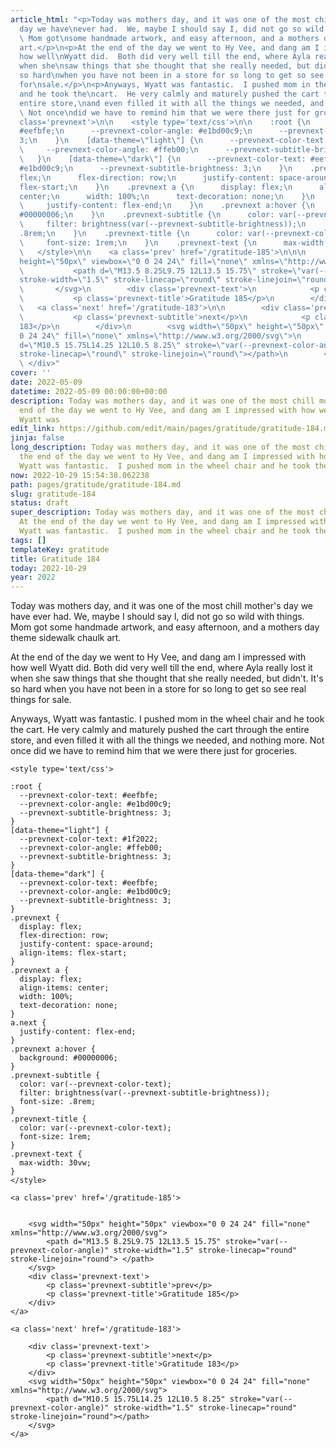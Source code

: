 ```yaml
---
article_html: "<p>Today was mothers day, and it was one of the most chill mother's
  day we have\never had.  We, maybe I should say I, did not go so wild with things.
  \ Mom got\nsome handmade artwork, and easy afternoon, and a mothers day theme sidewalk\nchaulk
  art.</p>\n<p>At the end of the day we went to Hy Vee, and dang am I impressed with
  how well\nWyatt did.  Both did very well till the end, where Ayla really lost it
  when she\nsaw things that she thought that she really needed, but didn't.  It's
  so hard\nwhen you have not been in a store for so long to get so see real things
  for\nsale.</p>\n<p>Anyways, Wyatt was fantastic.  I pushed mom in the wheel chair
  and he took the\ncart.  He very calmly and maturely pushed the cart through the
  entire store,\nand even filled it with all the things we needed, and nothing more.
  \ Not once\ndid we have to remind him that we were there just for groceries.</p>\n<div
  class='prevnext'>\n\n    <style type='text/css'>\n\n    :root {\n      --prevnext-color-text:
  #eefbfe;\n      --prevnext-color-angle: #e1bd00c9;\n      --prevnext-subtitle-brightness:
  3;\n    }\n    [data-theme=\"light\"] {\n      --prevnext-color-text: #1f2022;\n
  \     --prevnext-color-angle: #ffeb00;\n      --prevnext-subtitle-brightness: 3;\n
  \   }\n    [data-theme=\"dark\"] {\n      --prevnext-color-text: #eefbfe;\n      --prevnext-color-angle:
  #e1bd00c9;\n      --prevnext-subtitle-brightness: 3;\n    }\n    .prevnext {\n      display:
  flex;\n      flex-direction: row;\n      justify-content: space-around;\n      align-items:
  flex-start;\n    }\n    .prevnext a {\n      display: flex;\n      align-items:
  center;\n      width: 100%;\n      text-decoration: none;\n    }\n    a.next {\n
  \     justify-content: flex-end;\n    }\n    .prevnext a:hover {\n      background:
  #00000006;\n    }\n    .prevnext-subtitle {\n      color: var(--prevnext-color-text);\n
  \     filter: brightness(var(--prevnext-subtitle-brightness));\n      font-size:
  .8rem;\n    }\n    .prevnext-title {\n      color: var(--prevnext-color-text);\n
  \     font-size: 1rem;\n    }\n    .prevnext-text {\n      max-width: 30vw;\n    }\n
  \   </style>\n\n    <a class='prev' href='/gratitude-185'>\n\n\n        <svg width=\"50px\"
  height=\"50px\" viewbox=\"0 0 24 24\" fill=\"none\" xmlns=\"http://www.w3.org/2000/svg\">\n
  \           <path d=\"M13.5 8.25L9.75 12L13.5 15.75\" stroke=\"var(--prevnext-color-angle)\"
  stroke-width=\"1.5\" stroke-linecap=\"round\" stroke-linejoin=\"round\"> </path>\n
  \       </svg>\n        <div class='prevnext-text'>\n            <p class='prevnext-subtitle'>prev</p>\n
  \           <p class='prevnext-title'>Gratitude 185</p>\n        </div>\n    </a>\n\n
  \   <a class='next' href='/gratitude-183'>\n\n        <div class='prevnext-text'>\n
  \           <p class='prevnext-subtitle'>next</p>\n            <p class='prevnext-title'>Gratitude
  183</p>\n        </div>\n        <svg width=\"50px\" height=\"50px\" viewbox=\"0
  0 24 24\" fill=\"none\" xmlns=\"http://www.w3.org/2000/svg\">\n            <path
  d=\"M10.5 15.75L14.25 12L10.5 8.25\" stroke=\"var(--prevnext-color-angle)\" stroke-width=\"1.5\"
  stroke-linecap=\"round\" stroke-linejoin=\"round\"></path>\n        </svg>\n    </a>\n
  \ </div>"
cover: ''
date: 2022-05-09
datetime: 2022-05-09 00:00:00+00:00
description: Today was mothers day, and it was one of the most chill mother At the
  end of the day we went to Hy Vee, and dang am I impressed with how well Anyways,
  Wyatt was
edit_link: https://github.com/edit/main/pages/gratitude/gratitude-184.md
jinja: false
long_description: Today was mothers day, and it was one of the most chill mother At
  the end of the day we went to Hy Vee, and dang am I impressed with how well Anyways,
  Wyatt was fantastic.  I pushed mom in the wheel chair and he took the
now: 2022-10-29 15:54:38.062238
path: pages/gratitude/gratitude-184.md
slug: gratitude-184
status: draft
super_description: Today was mothers day, and it was one of the most chill mother
  At the end of the day we went to Hy Vee, and dang am I impressed with how well Anyways,
  Wyatt was fantastic.  I pushed mom in the wheel chair and he took the
tags: []
templateKey: gratitude
title: Gratitude 184
today: 2022-10-29
year: 2022
---
```


Today was mothers day, and it was one of the most chill mother's day we have
ever had.  We, maybe I should say I, did not go so wild with things.  Mom got
some handmade artwork, and easy afternoon, and a mothers day theme sidewalk
chaulk art.

At the end of the day we went to Hy Vee, and dang am I impressed with how well
Wyatt did.  Both did very well till the end, where Ayla really lost it when she
saw things that she thought that she really needed, but didn't.  It's so hard
when you have not been in a store for so long to get so see real things for
sale.

Anyways, Wyatt was fantastic.  I pushed mom in the wheel chair and he took the
cart.  He very calmly and maturely pushed the cart through the entire store,
and even filled it with all the things we needed, and nothing more.  Not once
did we have to remind him that we were there just for groceries.
<div class='prevnext'>

    <style type='text/css'>

    :root {
      --prevnext-color-text: #eefbfe;
      --prevnext-color-angle: #e1bd00c9;
      --prevnext-subtitle-brightness: 3;
    }
    [data-theme="light"] {
      --prevnext-color-text: #1f2022;
      --prevnext-color-angle: #ffeb00;
      --prevnext-subtitle-brightness: 3;
    }
    [data-theme="dark"] {
      --prevnext-color-text: #eefbfe;
      --prevnext-color-angle: #e1bd00c9;
      --prevnext-subtitle-brightness: 3;
    }
    .prevnext {
      display: flex;
      flex-direction: row;
      justify-content: space-around;
      align-items: flex-start;
    }
    .prevnext a {
      display: flex;
      align-items: center;
      width: 100%;
      text-decoration: none;
    }
    a.next {
      justify-content: flex-end;
    }
    .prevnext a:hover {
      background: #00000006;
    }
    .prevnext-subtitle {
      color: var(--prevnext-color-text);
      filter: brightness(var(--prevnext-subtitle-brightness));
      font-size: .8rem;
    }
    .prevnext-title {
      color: var(--prevnext-color-text);
      font-size: 1rem;
    }
    .prevnext-text {
      max-width: 30vw;
    }
    </style>
    
    <a class='prev' href='/gratitude-185'>
    

        <svg width="50px" height="50px" viewbox="0 0 24 24" fill="none" xmlns="http://www.w3.org/2000/svg">
            <path d="M13.5 8.25L9.75 12L13.5 15.75" stroke="var(--prevnext-color-angle)" stroke-width="1.5" stroke-linecap="round" stroke-linejoin="round"> </path>
        </svg>
        <div class='prevnext-text'>
            <p class='prevnext-subtitle'>prev</p>
            <p class='prevnext-title'>Gratitude 185</p>
        </div>
    </a>
    
    <a class='next' href='/gratitude-183'>
    
        <div class='prevnext-text'>
            <p class='prevnext-subtitle'>next</p>
            <p class='prevnext-title'>Gratitude 183</p>
        </div>
        <svg width="50px" height="50px" viewbox="0 0 24 24" fill="none" xmlns="http://www.w3.org/2000/svg">
            <path d="M10.5 15.75L14.25 12L10.5 8.25" stroke="var(--prevnext-color-angle)" stroke-width="1.5" stroke-linecap="round" stroke-linejoin="round"></path>
        </svg>
    </a>
  </div>